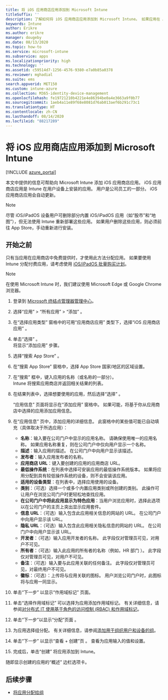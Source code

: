 ```yaml
---
title: 将 iOS 应用商店应用添加到 Microsoft Intune
titleSuffix: ''
description: 了解如何将 iOS 应用商店应用添加到 Microsoft Intune。 如果应用在 App Store 中是免费的，则可以使用此方法分配应用。
keywords: Intune
author: Erikre
ms.author: erikre
manager: dougeby
ms.date: 08/13/2020
ms.topic: how-to
ms.service: microsoft-intune
ms.subservice: apps
ms.localizationpriority: high
ms.technology: ''
ms.assetid: c59514d7-1256-4576-9380-e7a0b85a0378
ms.reviewer: mghadial
ms.suite: ems
search.appverid: MET150
ms.custom: intune-azure
ms.collection: M365-identity-device-management
ms.openlocfilehash: fe19721210b4221e4e86394be0a4e3663a9f0b77
ms.sourcegitcommit: 1aeb4a11e89f68e8081d76ab013aef6b291c73c1
ms.translationtype: HT
ms.contentlocale: zh-CN
ms.lasthandoff: 08/14/2020
ms.locfileid: "88217289"
---
```

# <a name="add-ios-store-apps-to-microsoft-intune"></a>将 iOS 应用商店应用添加到 Microsoft Intune

[!INCLUDE [azure_portal](../includes/azure_portal.md)]

本文中提供的信息可帮助向 Microsoft Intune 添加 iOS 应用商店应用。 iOS 应用商店应用是 Intune 在用户设备上安装的应用。 用户是公司员工的一部分。 iOS 应用商店应用会自动更新。

>[!NOTE]
>尽管 iOS/iPadOS 设备用户可删除部分内置 iOS/iPadOS 应用（如“股市”和“地图”），但无法使用 Intune 重新部署这些应用。 如果用户删除这些应用，则必须前往 App Store，手动重新进行安装。

## <a name="before-you-start"></a>开始之前

只有当应用在应用商店中免费提供时，才使用此方法分配应用。 如果要使用 Intune 分配付费应用，请考虑使用 [iOS/iPadOS 批量购买计划](vpp-apps-ios.md)。

>[!NOTE]
>在使用 Microsoft Intune 时，我们建议使用 Microsoft Edge 或 Google Chrome 浏览器。

1. 登录到 [Microsoft 终结点管理器管理中心](https://go.microsoft.com/fwlink/?linkid=2109431)。
2. 选择“应用”   > “所有应用”   > “添加”  。
3. 在“选择应用类型”  窗格中的可用“应用商店应用”  类型下，选择“iOS 应用商店应用”  。
4. 单击“选择”  。<br>
   将显示“添加应用”  步骤。
5. 选择“搜索 App Store”  。
6. 在“搜索 App Store”  窗格中，选择 App Store 国家/地区的区域设置。
7. 在“搜索”  框中，键入应用的名称（或名称的一部分）。  
    Intune 将搜索应用商店并返回相关结果的列表。
8. 在结果列表中，选择想要使用的应用，然后选择“选择”  。<br>

   “应用信息”  页面将显示在“添加应用”  窗格中。 如果可能，将基于你从应用商店中选择的应用添加应用信息。

9. 在“应用信息”  页中，添加应用的详细信息。 此窗格中的某些值可能已自动填充（具体取决于所选应用）：
    - **名称**：输入要在公司门户中显示的应用名称。 请确保使用唯一的应用名称。 如果应用名称重复，则在公司门户中仅向用户显示一个名称。
    - **描述**：输入应用的描述。 在公司门户中向用户显示该描述。
    - **发布者**：输入应用发布者的名称。
    - **应用商店 URL**：键入要创建的应用的应用商店 URL。
    - **最低操作系统**：在列表中选择可安装应用的最低操作系统版本。 如果将应用分配到具有较低操作系统的设备，则不会安装该应用。
    - **适用的设备类型**：在列表中，选择应用使用的设备。
    - **类别**：（可选）选择一个或多个内置应用类别或所创建的类别。 此操作可让用户在浏览公司门户时更轻松地查找应用。
    - **在公司门户中将此应用显示为特色应用**：当用户浏览应用时，选择此选项以在公司门户的主页上突出显示应用套件。
    - **信息 URL**：（可选）输入包含此应用相关信息的网站的 URL。 在公司门户中向用户显示该 URL。
    - **隐私 URL**：（可选）输入包含此应用相关隐私信息的网站的 URL。 在公司门户中向用户显示该 URL。
    - **开发者**：（可选）输入应用开发者的名称。 此字段仅对管理员可见，对用户不可见。
    - **所有者**：（可选）输入此应用的所有者的名称（例如，HR 部门  ）。 此字段仅对管理员可见，对用户不可见。
    - **备注**：（可选）输入要与此应用关联的任何备注。 此字段仅对管理员可见，对最终用户不可见。
    - **徽标**：（可选）：上传将与应用关联的图标。 用户浏览公司门户时，此图标将与应用一同显示。
10. 单击“下一步”  以显示“作用域标记”  页面。
11. 单击“选择作用域标记”  可以选择为应用添加作用域标记。 有关详细信息，请参阅[对分布式 IT 使用基于角色的访问控制 (RBAC) 和作用域标记](../fundamentals/scope-tags.md)。
12. 单击“下一步”以显示“分配”页面   。
13. 为应用选择组分配。 有关详细信息，请参阅[添加用于组织用户和设备的组](../fundamentals/groups-add.md)。 
14. 单击“下一步”  以显示“查看 + 创建”页  。 查看为应用输入的值和设置。
15. 完成后，单击“创建”  将应用添加到 Intune。

随即显示创建的应用的“概述”  边栏选项卡。

## <a name="next-steps"></a>后续步骤

- [将应用分配给组](apps-deploy.md)

